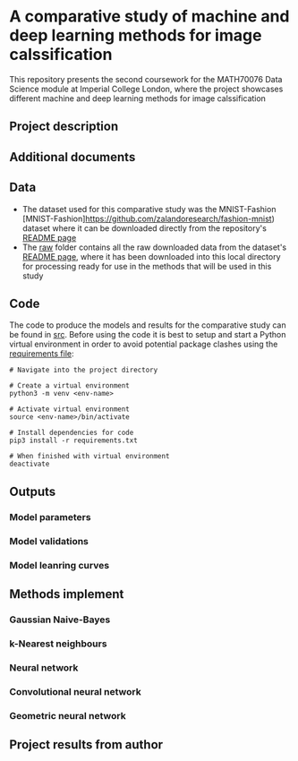 # A comparative study of machine and deep learning methods for image calssification
This repository presents the second coursework for the MATH70076 Data Science module at Imperial College London, where the project showcases different machine and deep learning methods for image calssification

## Project description



## Additional documents



## Data
 
- The dataset used for this comparative study was the MNIST-Fashion [MNIST-Fashion]https://github.com/zalandoresearch/fashion-mnist) dataset where it can be downloaded directly from the repository's [README page](https://github.com/zalandoresearch/fashion-mnist)
- The [raw](data/raw/) folder contains all the raw downloaded data from the dataset's [README page](https://github.com/zalandoresearch/fashion-mnist), where it has been downloaded into this local directory for processing ready for use in the methods that will be used in this study


## Code

The code to produce the models and results for the comparative study can be found in [src](src/). Before using the code it is best to setup and start a Python virtual environment in order to avoid potential package clashes using the [requirements file](src/requirements.txt):

```
# Navigate into the project directory

# Create a virtual environment
python3 -m venv <env-name>

# Activate virtual environment
source <env-name>/bin/activate

# Install dependencies for code
pip3 install -r requirements.txt

# When finished with virtual environment
deactivate
```

## Outputs

### Model parameters

### Model validations

### Model leanring curves

## Methods implement

### Gaussian Naive-Bayes

### k-Nearest neighbours

### Neural network

### Convolutional neural network

### Geometric neural network

## Project results from author